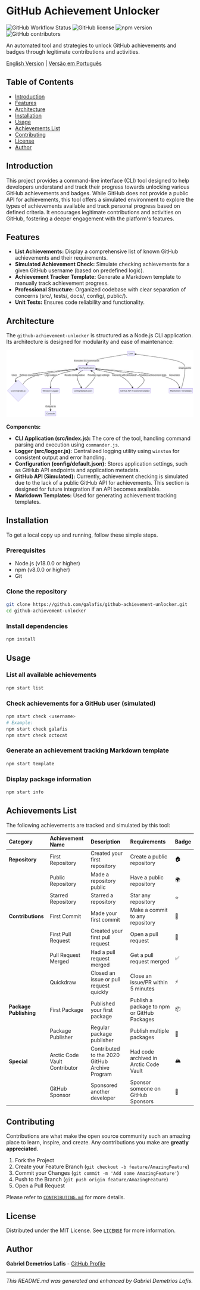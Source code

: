 # GitHub Achievement Unlocker

![GitHub Workflow Status](https://img.shields.io/github/actions/workflow/status/galafis/github-achievement-unlocker/main.yml?branch=main) ![GitHub license](https://img.shields.io/github/license/galafis/github-achievement-unlocker) ![npm version](https://img.shields.io/npm/v/@galafis/github-achievement-unlocker) ![GitHub contributors](https://img.shields.io/github/contributors/galafis/github-achievement-unlocker)

An automated tool and strategies to unlock GitHub achievements and badges through legitimate contributions and activities.

[English Version](README.md) | [Versão em Português](docs/README_pt-br.md)

## Table of Contents

- [Introduction](#introduction)
- [Features](#features)
- [Architecture](#architecture)
- [Installation](#installation)
- [Usage](#usage)
- [Achievements List](#achievements-list)
- [Contributing](#contributing)
- [License](#license)
- [Author](#author)

## Introduction

This project provides a command-line interface (CLI) tool designed to help developers understand and track their progress towards unlocking various GitHub achievements and badges. While GitHub does not provide a public API for achievements, this tool offers a simulated environment to explore the types of achievements available and track personal progress based on defined criteria. It encourages legitimate contributions and activities on GitHub, fostering a deeper engagement with the platform's features.

## Features

- **List Achievements:** Display a comprehensive list of known GitHub achievements and their requirements.
- **Simulated Achievement Check:** Simulate checking achievements for a given GitHub username (based on predefined logic).
- **Achievement Tracker Template:** Generate a Markdown template to manually track achievement progress.
- **Professional Structure:** Organized codebase with clear separation of concerns (src/, tests/, docs/, config/, public/).
- **Unit Tests:** Ensures code reliability and functionality.

## Architecture

The `github-achievement-unlocker` is structured as a Node.js CLI application. Its architecture is designed for modularity and ease of maintenance:

![Architecture Diagram](docs/architecture.png)


**Components:**

- **CLI Application (src/index.js):** The core of the tool, handling command parsing and execution using `commander.js`.
- **Logger (src/logger.js):** Centralized logging utility using `winston` for consistent output and error handling.
- **Configuration (config/default.json):** Stores application settings, such as GitHub API endpoints and application metadata.
- **GitHub API (Simulated):** Currently, achievement checking is simulated due to the lack of a public GitHub API for achievements. This section is designed for future integration if an API becomes available.
- **Markdown Templates:** Used for generating achievement tracking templates.

## Installation

To get a local copy up and running, follow these simple steps.

### Prerequisites

- Node.js (v18.0.0 or higher)
- npm (v8.0.0 or higher)
- Git

### Clone the repository

```bash
git clone https://github.com/galafis/github-achievement-unlocker.git
cd github-achievement-unlocker
```

### Install dependencies

```bash
npm install
```

## Usage

### List all available achievements

```bash
npm start list
```

### Check achievements for a GitHub user (simulated)

```bash
npm start check <username>
# Example:
npm start check galafis
npm start check octocat
```

### Generate an achievement tracking Markdown template

```bash
npm start template
```

### Display package information

```bash
npm start info
```

## Achievements List

The following achievements are tracked and simulated by this tool:

| Category              | Achievement Name               | Description                                            | Requirements                                        | Badge |
| :-------------------- | :----------------------------- | :----------------------------------------------------- | :-------------------------------------------------- | :---- |
| **Repository**        | First Repository               | Created your first repository                          | Create a public repository                          | 🏠    |
|                       | Public Repository              | Made a repository public                               | Have a public repository                            | 🌍    |
|                       | Starred Repository             | Starred a repository                                   | Star any repository                                 | ⭐    |
| **Contributions**     | First Commit                   | Made your first commit                                 | Make a commit to any repository                     | 📝    |
|                       | First Pull Request             | Created your first pull request                        | Open a pull request                                 | 🔄    |
|                       | Pull Request Merged            | Had a pull request merged                              | Get a pull request merged                           | ✅    |
|                       | Quickdraw                      | Closed an issue or pull request quickly                | Close an issue/PR within 5 minutes                  | ⚡    |
| **Package Publishing**| First Package                  | Published your first package                           | Publish a package to npm or GitHub Packages         | 📦    |
|                       | Package Publisher              | Regular package publisher                              | Publish multiple packages                           | 🚀    |
| **Special**           | Arctic Code Vault Contributor  | Contributed to the 2020 GitHub Archive Program         | Had code archived in Arctic Code Vault              | 🏔️    |
|                       | GitHub Sponsor                 | Sponsored another developer                            | Sponsor someone on GitHub Sponsors                  | 💖    |

## Contributing

Contributions are what make the open source community such an amazing place to learn, inspire, and create. Any contributions you make are **greatly appreciated**.

1.  Fork the Project
2.  Create your Feature Branch (`git checkout -b feature/AmazingFeature`)
3.  Commit your Changes (`git commit -m 'Add some AmazingFeature'`)
4.  Push to the Branch (`git push origin feature/AmazingFeature`)
5.  Open a Pull Request

Please refer to [`CONTRIBUTING.md`](docs/CONTRIBUTING.md) for more details.

## License

Distributed under the MIT License. See [`LICENSE`](docs/LICENSE) for more information.

## Author

**Gabriel Demetrios Lafis** - [GitHub Profile](https://github.com/galafis)

---

*This README.md was generated and enhanced by Gabriel Demetrios Lafis.*
